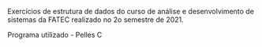 Exercícios de estrutura de dados do curso de análise e desenvolvimento de sistemas da FATEC realizado no 2o semestre de 2021.

Programa utilizado - Pelles C

